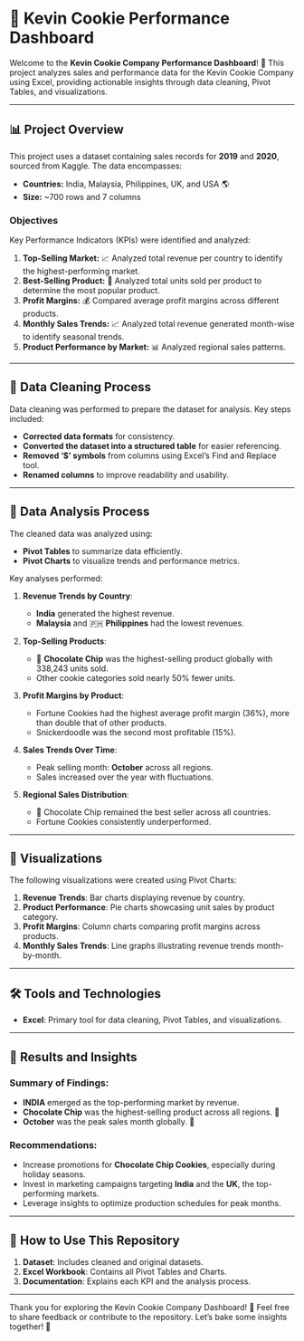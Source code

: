 # 🍪 Kevin Cookie Performance Dashboard

Welcome to the **Kevin Cookie Company Performance Dashboard**! 🌈 This project analyzes sales and performance data for the Kevin Cookie Company using Excel, providing actionable insights through data cleaning, Pivot Tables, and visualizations.

---

## 📊 Project Overview

This project uses a dataset containing sales records for **2019** and **2020**, sourced from Kaggle. The data encompasses:
- **Countries:** India, Malaysia, Philippines, UK, and USA 🌎
- **Size:** ~700 rows and 7 columns

### Objectives
Key Performance Indicators (KPIs) were identified and analyzed:
1. **Top-Selling Market:** 📈 Analyzed total revenue per country to identify the highest-performing market.
2. **Best-Selling Product:** 🍪 Analyzed total units sold per product to determine the most popular product.
3. **Profit Margins:** 💰 Compared average profit margins across different products.
4. **Monthly Sales Trends:** 📈 Analyzed total revenue generated month-wise to identify seasonal trends.
5. **Product Performance by Market:** 📊 Analyzed regional sales patterns.

---

## 🔧 Data Cleaning Process

Data cleaning was performed to prepare the dataset for analysis. Key steps included:

- **Corrected data formats** for consistency.
- **Converted the dataset into a structured table** for easier referencing.
- **Removed ‘$’ symbols** from columns using Excel’s Find and Replace tool.
- **Renamed columns** to improve readability and usability.

---

## 🔀 Data Analysis Process

The cleaned data was analyzed using:
- **Pivot Tables** to summarize data efficiently.
- **Pivot Charts** to visualize trends and performance metrics.

Key analyses performed:
1. **Revenue Trends by Country**:
   - **India** generated the highest revenue.
   - **Malaysia** and 🇵🇭 **Philippines** had the lowest revenues.

2. **Top-Selling Products**:
   - 🍪 **Chocolate Chip** was the highest-selling product globally with 338,243 units sold.
   - Other cookie categories sold nearly 50% fewer units.

3. **Profit Margins by Product**:
   - Fortune Cookies had the highest average profit margin (36%), more than double that of other products.
   - Snickerdoodle was the second most profitable (15%).

4. **Sales Trends Over Time**:
   - Peak selling month: **October** across all regions.
   - Sales increased over the year with fluctuations.

5. **Regional Sales Distribution**:
   - 🍪 Chocolate Chip remained the best seller across all countries.
   - Fortune Cookies consistently underperformed.

---

## 🎨 Visualizations

The following visualizations were created using Pivot Charts:
1. **Revenue Trends**: Bar charts displaying revenue by country.
2. **Product Performance**: Pie charts showcasing unit sales by product category.
3. **Profit Margins**: Column charts comparing profit margins across products.
4. **Monthly Sales Trends**: Line graphs illustrating revenue trends month-by-month.

---

## 🛠️ Tools and Technologies

- **Excel**: Primary tool for data cleaning, Pivot Tables, and visualizations.

---

## 🎯 Results and Insights

### Summary of Findings:
- **INDIA** emerged as the top-performing market by revenue.
- **Chocolate Chip** was the highest-selling product across all regions. 🍪
- **October** was the peak sales month globally. 🎉

### Recommendations:
- Increase promotions for **Chocolate Chip Cookies**, especially during holiday seasons.
- Invest in marketing campaigns targeting **India** and the **UK**, the top-performing markets.
- Leverage insights to optimize production schedules for peak months.

---

## 🚀 How to Use This Repository

1. **Dataset**: Includes cleaned and original datasets.
2. **Excel Workbook**: Contains all Pivot Tables and Charts.
3. **Documentation**: Explains each KPI and the analysis process.

---


Thank you for exploring the Kevin Cookie Company Dashboard! 🍪 Feel free to share feedback or contribute to the repository. Let’s bake some insights together! 📢


